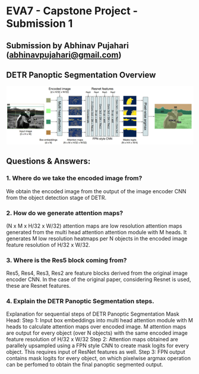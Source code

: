 # EVA7 - Capstone Project - Submission 1

## Submission by Abhinav Pujahari (abhinavpujahari@gmail.com)

## DETR Panoptic Segmentation Overview
![DETR_Panoptic](https://github.com/a-pujahari/EVA7/blob/main/Capstone/detr_panoptic.png)

## Questions & Answers:

### 1. Where do we take the encoded image from?
We obtain the encoded image from the output of the image encoder CNN from the object detection stage of DETR.

### 2. How do we generate attention maps?
(N x M x H/32 x W/32) attention maps are low resolution attention maps generated from the multi head attention attention module with M heads. It generates M low resolution heatmaps per N objects in the encoded image feature resolution of H/32 x W/32.

### 3. Where is the Res5 block coming from?
Res5, Res4, Res3, Res2 are feature blocks derived from the original image encoder CNN. In the case of the original paper, considering Resnet is used, these are Resnet features.

### 4. Explain the DETR Panoptic Segmentation steps.
Explanation for sequential steps of DETR Panoptic Segmentation Mask Head:
Step 1: Input box embeddings into multi head attention module with M heads to calculate attention maps over encoded image. M attention maps are output for every object (over N objects) with the same encoded image feature resolution of H/32 x W/32
Step 2: Attention maps obtained are parallely upsampled using a FPN style CNN to create mask logits for every object. This requires input of ResNet features as well.
Step 3: FPN output contains mask logits for every object, on which pixelwise argmax operation can be perfomed to obtain the final panoptic segmented output.
